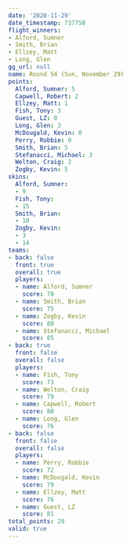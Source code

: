 ```yaml
---
date: '2020-11-29'
date_timestamp: 737758
flight_winners:
- Alford, Sumner
- Smith, Brian
- Ellzey, Matt
- Long, Glen
gg_url: null
name: Round 54 (Sun, November 29)
points:
  Alford, Sumner: 5
  Capwell, Robert: 2
  Ellzey, Matt: 1
  Fish, Tony: 3
  Guest, LZ: 0
  Long, Glen: 3
  McDougald, Kevin: 0
  Perry, Robbie: 0
  Smith, Brian: 5
  Stefanacci, Michael: 3
  Welton, Craig: 2
  Zogby, Kevin: 5
skins:
  Alford, Sumner:
  - 9
  Fish, Tony:
  - 15
  Smith, Brian:
  - 10
  Zogby, Kevin:
  - 3
  - 14
teams:
- back: false
  front: true
  overall: true
  players:
  - name: Alford, Sumner
    score: 70
  - name: Smith, Brian
    score: 75
  - name: Zogby, Kevin
    score: 80
  - name: Stefanacci, Michael
    score: 85
- back: true
  front: false
  overall: false
  players:
  - name: Fish, Tony
    score: 73
  - name: Welton, Craig
    score: 79
  - name: Capwell, Robert
    score: 80
  - name: Long, Glen
    score: 76
- back: false
  front: false
  overall: false
  players:
  - name: Perry, Robbie
    score: 72
  - name: McDougald, Kevin
    score: 79
  - name: Ellzey, Matt
    score: 76
  - name: Guest, LZ
    score: 81
total_points: 29
valid: true
---
```


